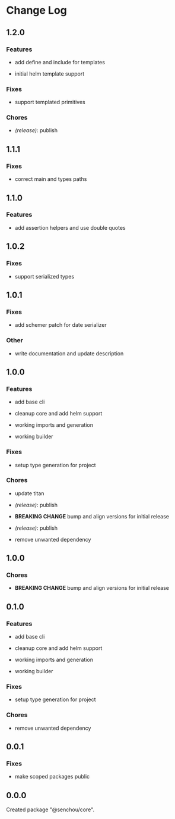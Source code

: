# Change Log

## 1.2.0

### Features

- add define and include for templates

- initial helm template support


### Fixes

- support templated primitives


### Chores

- _(release)_: publish


## 1.1.1

### Fixes

- correct main and types paths


## 1.1.0

### Features

- add assertion helpers and use double quotes


## 1.0.2

### Fixes

- support serialized types


## 1.0.1

### Fixes

- add schemer patch for date serializer


### Other

- write documentation and update description


## 1.0.0

### Features

- add base cli

- cleanup core and add helm support

- working imports and generation

- working builder


### Fixes

- setup type generation for project


### Chores

- update titan

- _(release)_: publish

- **BREAKING CHANGE** bump and align versions for initial release

- _(release)_: publish

- remove unwanted dependency


## 1.0.0

### Chores

-   **BREAKING CHANGE** bump and align versions for initial release

## 0.1.0

### Features

-   add base cli

-   cleanup core and add helm support

-   working imports and generation

-   working builder

### Fixes

-   setup type generation for project

### Chores

-   remove unwanted dependency

## 0.0.1

### Fixes

-   make scoped packages public

## 0.0.0

Created package "@senchou/core".
